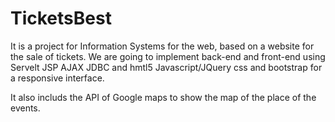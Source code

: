 # TicketsBest

It is a project for Information Systems for the web, based on a website for the sale of tickets. We are going to implement back-end and front-end using Servelt JSP AJAX JDBC and hmtl5 Javascript/JQuery css and bootstrap for a responsive interface.     

It also includs the API of Google maps to show the map of the place of the events.
